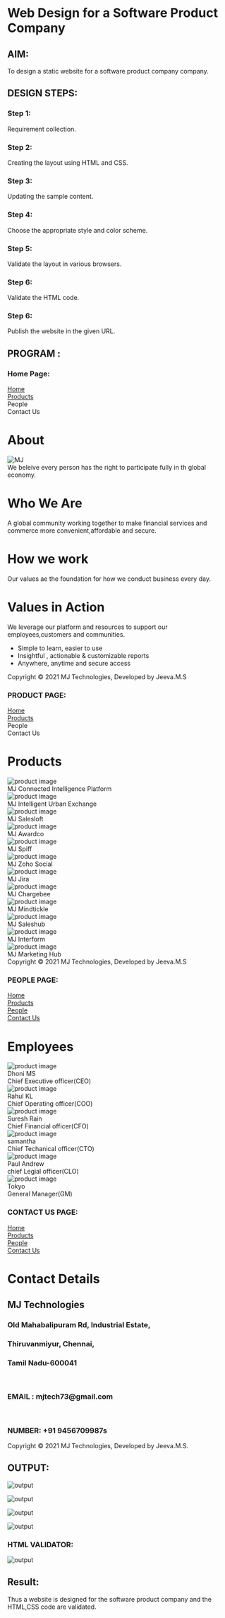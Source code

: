 # Web Design for a Software Product Company

## AIM:

To design a static website for a software product company company.

## DESIGN STEPS:

### Step 1:

Requirement collection.

### Step 2:

Creating the layout using HTML and CSS.

### Step 3:

Updating the sample content.

### Step 4:

Choose the appropriate style and color scheme.

### Step 5:

Validate the layout in various browsers.

### Step 6:

Validate the HTML code.

### Step 6:

Publish the website in the given URL.

## PROGRAM :


### Home Page:
<!DOCTYPE html>
<html lang="en">
  <head>
    <title>MJ TECHNOLOGIES PVT.LTD</title>
    <link rel="stylesheet" href="./css/layout.css" />
    <link rel="icon" href="./ourlogo.jpg" type="image/x-icon" />
  </head>

  <body>
    <div class="container">
      <div class="banner"></div>
      <div class="menu">
        <div class="menuitemselected"><a href="/static/home.html">Home</a></div>
        <div class="menuitem"><a href="/static/products.html">Products</a></div>
        <div class="menuitem"><a>People</a></div>
        <div class="menuitem"><a>Contact Us</a></div>
      </div>
      <div class="content">
        <div class="homecontent">
          <h1>About</h1>
          <img src="./img/mjco.jpg" alt="MJ" />
          <div class="contenttext">
            We beleive every person has the right to participate fully in th global economy.
            <h1>Who We Are</h1>A global community working together to make financial services and commerce more convenient,affordable and secure.
            <h1>How we work</h1>Our values ae the foundation for how we conduct business every day.
            <h1>Values in Action</h1>We leverage our platform and resources to support our employees,customers and communities.
            <ul>
              <li>Simple to learn, easier to use</li>
              <li>Insightful , actionable & customizable reports</li>
              <li>Anywhere, anytime and secure access</li>
            </ul>
          </div>
        </div>
      </div>
      <div class="footer">
        Copyright &#169; 2021 MJ Technologies, Developed by Jeeva.M.S
      </div>
    </div>
  </body>
</html>


### PRODUCT PAGE:


<!DOCTYPE html>
<html lang="en">
  <head>
    <title>MJ TECHNOLOGIES</title>
    <link rel="stylesheet" href="./css/layout.css" />
    <link rel="icon" href="./img/ourlogo.jpg" type="image/x-icon" />
  </head>

  <body>
    <div class="container">
      <div class="banner"></div>
      <div class="menu">
        <div class="menuitem"><a href="/static/home.html">Home</a></div>
        <div class="menuitemselected">
          <a href="/static/products.html">Products</a>
        </div>
        <div class="menuitem"><a>People</a></div>
        <div class="menuitem"><a>Contact Us</a></div>
      </div>
      <div class="content">
        <div class="productcontent">    
          <h1>Products</h1>
          <div class="productitems">
              <div class="productitem"> 
                  <div class="itemimage">
                  <img src="/static/img/p1.jpg" alt="product image">
                  </div>
                  <div class="itemname">MJ Connected Intelligence Platform</div>
                  </div>
                  <div class="productitem"> 
                  <div class="itemimage">
                  <img src="/static/img/p2.jpeg"  alt="product image">
                  </div>
                  <div class="itemname">MJ Intelligent Urban Exchange</div>
                  </div>
                  <div class="productitem"> 
                    <div class="itemimage">
                    <img src="/static/img/p3.png"  alt="product image">
                    </div>
                    <div class="itemname">MJ Salesloft</div>  
                  </div>
                  <div class="productitems">
                    <div class="productitem"> 
                        <div class="itemimage">
                        <img src="/static/img/p4.jpeg" alt="product image">
                        </div>
                        <div class="itemname">MJ Awardco</div>
                        </div>
                        <div class="productitem"> 
                        <div class="itemimage">
                        <img src="/static/img/p5.png"  alt="product image">
                        </div>
                        <div class="itemname">MJ Spiff</div>
                        </div>
                        <div class="productitem"> 
                          <div class="itemimage">
                          <img src="/static/img/p6.png"  alt="product image">
                          </div>
                          <div class="itemname">MJ Zoho Social</div>  
                        </div>
                        <div class="productitems">
                          <div class="productitem"> 
                              <div class="itemimage">
                              <img src="/static/img/p7.jpeg" alt="product image">
                              </div>
                              <div class="itemname">MJ Jira</div>
                              </div>
                              <div class="productitem"> 
                              <div class="itemimage">
                              <img src="/static/img/p8.png"  alt="product image">
                              </div>
                              <div class="itemname">MJ Chargebee</div>
                              </div>
                              <div class="productitem"> 
                                <div class="itemimage">
                                <img src="/static/img/p9.png"  alt="product image">
                                </div>
                                <div class="itemname">MJ Mindtickle</div>  
                              </div>
                              <div class="productitems">
                                <div class="productitem"> 
                                    <div class="itemimage">
                                    <img src="/static/img/p10.png" alt="product image">
                                    </div>
                                    <div class="itemname">MJ Saleshub</div>
                                    </div>
                                    <div class="productitem"> 
                                    <div class="itemimage">
                                    <img src="/static/img/p11.png"  alt="product image">
                                    </div>
                                    <div class="itemname">MJ Interform</div>
                                    </div>
                                    <div class="productitem"> 
                                      <div class="itemimage">
                                      <img src="/static/img/p12.png"  alt="product image">
                                      </div>
                                      <div class="itemname">MJ Marketing Hub</div>  
                                    </div>
          </div>
          </div>        
      </div>
      <div class="footer">
        Copyright &#169; 2021 MJ Technologies, Developed by Jeeva.M.S
      </div>
    </div>
  </body>
</html>



### PEOPLE PAGE:



<!DOCTYPE html>
<html lang="en">
  <head>
    <title>MJ TECHNOLOGIES</title>
    <link rel="stylesheet" href="./css/layout.css" />
    <link rel="icon" href="./img/ourlogo.jpg" type="image/x-icon" />
  </head>

  <body>
    <div class="container">
      <div class="banner"></div>
      <div class="menu">
        <div class="menuitem"><a href="/static/home.html">Home</a></div>
        <div class="menuitem">
          <a href="/static/Products.html">Products</a>
        </div>
        <div class="menuitemselected"><a href="/static/people.html">People</a></div>
        <div class="menuitem"> <a href="/static/contactus.html">Contact Us</a></div>
      </div>
      <div class="content">
        <div class="productcontent">    
          <h1>Employees</h1>
          <div class="productitems">
              <div class="productitem"> 
                  <div class="itemimage">
                  <img src="/static/img/ms1.jpg" alt="product image">
                  </div>
                  <div class="itemname">Dhoni MS</div>
                  <div class="itemname">Chief Executive officer(CEO)</div>
                  </div>
                  <div class="productitem"> 
                  <div class="itemimage">
                  <img src="/static/img/kL1.jpg"  alt="product image">
                  </div>
                  <div class="itemname">Rahul KL</div>
                  <div class="itemname">Chief Operating officer(COO)</div>
                  </div>
                  <div class="productitem"> 
                    <div class="itemimage">
                    <img src="/static/img/ra.jpg"  alt="product image">
                    </div>
                    <div class="itemname">Suresh Rain</div>  
                    <div class="itemname">Chief Financial officer(CFO)</div>
                  </div>
                  <div class="productitems">
                    <div class="productitem"> 
                        <div class="itemimage">
                        <img src="/static/img/sam.jpg" alt="product image">
                        </div>
                        <div class="itemname">samantha</div>
                        <div class="itemname">Chief Techanical officer(CTO)</div>
                        </div>
                        <div class="productitem"> 
                        <div class="itemimage">
                        <img src="/static/img/PRO1.jpg"  alt="product image">
                        </div>
                        <div class="itemname">Paul Andrew</div>
                        <div class="itemname">chief Legial officer(CLO)</div>
                        </div>
                        <div class="productitem"> 
                            <div class="itemimage">
                            <img src="/static/img/TOK.jpg"  alt="product image">
                            </div>
                            <div class="itemname">Tokyo</div>
                            <div class="itemname">General Manager(GM)</div>
                            </div>



### CONTACT US PAGE:


<!DOCTYPE html>
<html lang="en">
  <head>
    <title></title>
    <link rel="stylesheet" href="./css/layout.css" />
    <link rel="icon" href="./img/icon.png" type="image/x-icon" />
  </head>
  <body>
    <div class="container">
      <div class="banner"></div>
      <div class="menu">
        <div class="menuitem"><a href="/static/home.html">Home</a></div>
        <div class="menuitem"><a href="/static/products.html">Products</a></div>
        <div class="menuitem"><a href='/static/people.html'>People</a></div>
        <div class="menuitemselected">
            <a href='/static/contactus.html'>Contact Us</a>
      </div>
      <div class="content">
        <div class="productcontent">    
          <h1>Contact Details</h1>
          <div class="productitems">
            <h2>MJ Technologies</h2>
            <h3> Old Mahabalipuram Rd, Industrial Estate,</h3>
            <h3>Thiruvanmiyur, Chennai, </h3>
            <h3>Tamil Nadu-600041</h3>
          </br>
            <h3>EMAIL : mjtech73@gmail.com</h3>
          </br>
            <h3>NUMBER: +91 9456709987s</h3>
          </div>
          </div>        
      </div>
      <div class="footer">
        Copyright &#169; 2021 MJ Technologies, Developed by Jeeva.M.S.
      </div>
    </div>
  </body>
</html>

## OUTPUT:


![output](./images/home1.png)

![output](./images/product1.png)

![output](./images/people1.png)

![output](./images/cont.png)

### HTML VALIDATOR:

![output](./images/VALI.png)



## Result:

Thus a website is designed for the software product company and the HTML,CSS code are validated.
